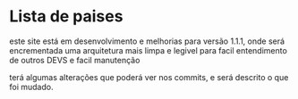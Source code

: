 # Lista de paises

este site está em desenvolvimento e melhorias para versão 1.1.1, onde será encrementada uma arquitetura mais limpa e legivel para facil entendimento de outros DEVS e facil manutenção 

terá algumas alterações que poderá ver nos commits, e será descrito o que foi mudado.